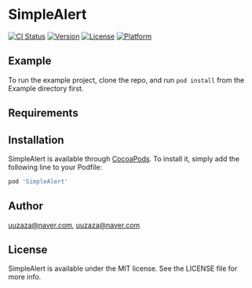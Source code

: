 # SimpleAlert

[![CI Status](https://img.shields.io/travis/uuzaza@naver.com/SimpleAlert.svg?style=flat)](https://travis-ci.org/uuzaza@naver.com/SimpleAlert)
[![Version](https://img.shields.io/cocoapods/v/SimpleAlert.svg?style=flat)](https://cocoapods.org/pods/SimpleAlert)
[![License](https://img.shields.io/cocoapods/l/SimpleAlert.svg?style=flat)](https://cocoapods.org/pods/SimpleAlert)
[![Platform](https://img.shields.io/cocoapods/p/SimpleAlert.svg?style=flat)](https://cocoapods.org/pods/SimpleAlert)

## Example

To run the example project, clone the repo, and run `pod install` from the Example directory first.

## Requirements

## Installation

SimpleAlert is available through [CocoaPods](https://cocoapods.org). To install
it, simply add the following line to your Podfile:

```ruby
pod 'SimpleAlert'
```

## Author

uuzaza@naver.com, uuzaza@naver.com

## License

SimpleAlert is available under the MIT license. See the LICENSE file for more info.

